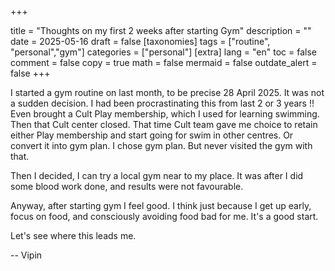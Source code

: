 
+++

title = "Thoughts on my first 2 weeks after starting Gym"
description = ""
date = 2025-05-16
draft = false
[taxonomies]
tags = ["routine", "personal","gym"]
categories = ["personal"]
[extra]
lang = "en"
toc = false
comment = false
copy = true
math = false
mermaid = false
outdate_alert = false
+++

I started a gym routine on last month, to be precise 28 April 2025. It was not a sudden decision. I had been procrastinating this from last 2 or 3 years !! Even brought a Cult Play membership, which I used for learning swimming. Then that Cult center closed. That time Cult team gave me choice to retain either  Play membership and start going for swim in other centres. Or convert it into gym plan. I chose gym plan. But never visited the gym with that. 

Then I decided, I can try a local gym near to my place. It was after I did some blood work done, and results were not favourable. 

Anyway, after starting gym I feel good. I think just because I get up early, focus on food, and consciously avoiding food bad for me. It's a good start. 

Let's see where this leads me. 

--
Vipin